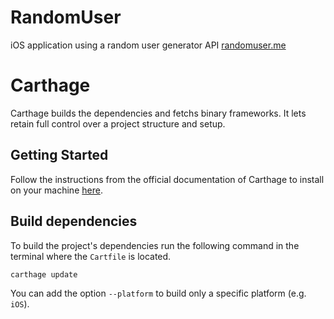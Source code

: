 #  RandomUser

iOS application using a random user generator API [randomuser.me](https://randomuser.me/)

# Carthage

Carthage builds the dependencies and fetchs binary frameworks. It lets retain full control over a project structure and setup.

## Getting Started

Follow the instructions from the official documentation of Carthage to install on your machine [here](https://github.com/Carthage/Carthage#installing-carthage).

## Build dependencies

To build the project's dependencies run the following command in the terminal where the `Cartfile` is located.

```bash
carthage update

```

You can add the option `--platform` to build only a specific platform (e.g. `iOS`).
